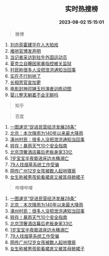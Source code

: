 <div align="center"><h2>实时热搜榜</h2><h4>2023-08-02 15:15:01</h4></div>

> 微博  

1. [刘亦菲霍建华在人大拍戏](https://s.weibo.com/weibo?q=%23%E5%88%98%E4%BA%A6%E8%8F%B2%E9%9C%8D%E5%BB%BA%E5%8D%8E%E5%9C%A8%E4%BA%BA%E5%A4%A7%E6%8B%8D%E6%88%8F%23&t=31&band_rank=1&Refer=top)<br />
2. [难哄官博发声明](https://s.weibo.com/weibo?q=%23%E9%9A%BE%E5%93%84%E5%AE%98%E5%8D%9A%E5%8F%91%E5%A3%B0%E6%98%8E%23&t=31&band_rank=2&Refer=top)<br />
3. [当记者采访到社牛外国运动员](https://s.weibo.com/weibo?q=%23%E5%BD%93%E8%AE%B0%E8%80%85%E9%87%87%E8%AE%BF%E5%88%B0%E7%A4%BE%E7%89%9B%E5%A4%96%E5%9B%BD%E8%BF%90%E5%8A%A8%E5%91%98%23&t=31&band_rank=3&Refer=top)<br />
4. [夏克立自曝因家暴指控被关监狱](https://s.weibo.com/weibo?q=%23%E5%A4%8F%E5%85%8B%E7%AB%8B%E8%87%AA%E6%9B%9D%E5%9B%A0%E5%AE%B6%E6%9A%B4%E6%8C%87%E6%8E%A7%E8%A2%AB%E5%85%B3%E7%9B%91%E7%8B%B1%23&t=31&band_rank=4&Refer=top)<br />
5. [村民称很多人没把泄洪通知当回事](https://s.weibo.com/weibo?q=%23%E6%9D%91%E6%B0%91%E7%A7%B0%E5%BE%88%E5%A4%9A%E4%BA%BA%E6%B2%A1%E6%8A%8A%E6%B3%84%E6%B4%AA%E9%80%9A%E7%9F%A5%E5%BD%93%E5%9B%9E%E4%BA%8B%23&t=31&band_rank=5&Refer=top)<br />
6. [实在不行别哄了](https://s.weibo.com/weibo?q=%E5%AE%9E%E5%9C%A8%E4%B8%8D%E8%A1%8C%E5%88%AB%E5%93%84%E4%BA%86&t=31&band_rank=6&Refer=top)<br />
7. [长相思官宣加更](https://s.weibo.com/weibo?q=%23%E9%95%BF%E7%9B%B8%E6%80%9D%E5%AE%98%E5%AE%A3%E5%8A%A0%E6%9B%B4%23&t=31&band_rank=7&Refer=top)<br />
8. [电影封神邓婵玉扮演者训练动图](https://s.weibo.com/weibo?q=%E7%94%B5%E5%BD%B1%E5%B0%81%E7%A5%9E%E9%82%93%E5%A9%B5%E7%8E%89%E6%89%AE%E6%BC%94%E8%80%85%E8%AE%AD%E7%BB%83%E5%8A%A8%E5%9B%BE&t=31&band_rank=8&Refer=top)<br />
9. [婴儿整天躺着不会无聊吗](https://s.weibo.com/weibo?q=%23%E5%A9%B4%E5%84%BF%E6%95%B4%E5%A4%A9%E8%BA%BA%E7%9D%80%E4%B8%8D%E4%BC%9A%E6%97%A0%E8%81%8A%E5%90%97%23&t=31&band_rank=9&Refer=top)<br />

> 知乎  


> 百度  

1. [一图速览“促进民营经济发展28条”](https://www.baidu.com/s?wd=%E4%B8%80%E5%9B%BE%E9%80%9F%E8%A7%88%E2%80%9C%E4%BF%83%E8%BF%9B%E6%B0%91%E8%90%A5%E7%BB%8F%E6%B5%8E%E5%8F%91%E5%B1%9528%E6%9D%A1%E2%80%9D&sa=fyb_news&rsv_dl=fyb_news)<br />
2. [北京：本次降雨为140年以来最大降雨](https://www.baidu.com/s?wd=%E5%8C%97%E4%BA%AC%EF%BC%9A%E6%9C%AC%E6%AC%A1%E9%99%8D%E9%9B%A8%E4%B8%BA140%E5%B9%B4%E4%BB%A5%E6%9D%A5%E6%9C%80%E5%A4%A7%E9%99%8D%E9%9B%A8&sa=fyb_news&rsv_dl=fyb_news)<br />
3. [涿州村民：很多人没把泄洪通知当回事](https://www.baidu.com/s?wd=%E6%B6%BF%E5%B7%9E%E6%9D%91%E6%B0%91%EF%BC%9A%E5%BE%88%E5%A4%9A%E4%BA%BA%E6%B2%A1%E6%8A%8A%E6%B3%84%E6%B4%AA%E9%80%9A%E7%9F%A5%E5%BD%93%E5%9B%9E%E4%BA%8B&sa=fyb_news&rsv_dl=fyb_news)<br />
4. [转存！暴雨天气10个安全指南](https://www.baidu.com/s?wd=%E8%BD%AC%E5%AD%98%EF%BC%81%E6%9A%B4%E9%9B%A8%E5%A4%A9%E6%B0%9410%E4%B8%AA%E5%AE%89%E5%85%A8%E6%8C%87%E5%8D%97&sa=fyb_news&rsv_dl=fyb_news)<br />
5. [北京顶奢酒店幕后老板身家33亿](https://www.baidu.com/s?wd=%E5%8C%97%E4%BA%AC%E9%A1%B6%E5%A5%A2%E9%85%92%E5%BA%97%E5%B9%95%E5%90%8E%E8%80%81%E6%9D%BF%E8%BA%AB%E5%AE%B633%E4%BA%BF&sa=fyb_news&rsv_dl=fyb_news)<br />
6. [1岁宝宝半夜栽进床边水桶溺亡](https://www.baidu.com/s?wd=1%E5%B2%81%E5%AE%9D%E5%AE%9D%E5%8D%8A%E5%A4%9C%E6%A0%BD%E8%BF%9B%E5%BA%8A%E8%BE%B9%E6%B0%B4%E6%A1%B6%E6%BA%BA%E4%BA%A1&sa=fyb_news&rsv_dl=fyb_news)<br />
7. [79人找烟草系统工作受骗](https://www.baidu.com/s?wd=79%E4%BA%BA%E6%89%BE%E7%83%9F%E8%8D%89%E7%B3%BB%E7%BB%9F%E5%B7%A5%E4%BD%9C%E5%8F%97%E9%AA%97&sa=fyb_news&rsv_dl=fyb_news)<br />
8. [网传广州12岁女孩被数人起哄猥亵](https://www.baidu.com/s?wd=%E7%BD%91%E4%BC%A0%E5%B9%BF%E5%B7%9E12%E5%B2%81%E5%A5%B3%E5%AD%A9%E8%A2%AB%E6%95%B0%E4%BA%BA%E8%B5%B7%E5%93%84%E7%8C%A5%E4%BA%B5&sa=fyb_news&rsv_dl=fyb_news)<br />
9. [女生称被男孩偷看裙底又被其母掀裙子](https://www.baidu.com/s?wd=%E5%A5%B3%E7%94%9F%E7%A7%B0%E8%A2%AB%E7%94%B7%E5%AD%A9%E5%81%B7%E7%9C%8B%E8%A3%99%E5%BA%95%E5%8F%88%E8%A2%AB%E5%85%B6%E6%AF%8D%E6%8E%80%E8%A3%99%E5%AD%90&sa=fyb_news&rsv_dl=fyb_news)<br />

> 哔哩哔哩  

1. [一图速览“促进民营经济发展28条”](https://www.baidu.com/s?wd=%E4%B8%80%E5%9B%BE%E9%80%9F%E8%A7%88%E2%80%9C%E4%BF%83%E8%BF%9B%E6%B0%91%E8%90%A5%E7%BB%8F%E6%B5%8E%E5%8F%91%E5%B1%9528%E6%9D%A1%E2%80%9D&sa=fyb_news&rsv_dl=fyb_news)<br />
2. [北京：本次降雨为140年以来最大降雨](https://www.baidu.com/s?wd=%E5%8C%97%E4%BA%AC%EF%BC%9A%E6%9C%AC%E6%AC%A1%E9%99%8D%E9%9B%A8%E4%B8%BA140%E5%B9%B4%E4%BB%A5%E6%9D%A5%E6%9C%80%E5%A4%A7%E9%99%8D%E9%9B%A8&sa=fyb_news&rsv_dl=fyb_news)<br />
3. [涿州村民：很多人没把泄洪通知当回事](https://www.baidu.com/s?wd=%E6%B6%BF%E5%B7%9E%E6%9D%91%E6%B0%91%EF%BC%9A%E5%BE%88%E5%A4%9A%E4%BA%BA%E6%B2%A1%E6%8A%8A%E6%B3%84%E6%B4%AA%E9%80%9A%E7%9F%A5%E5%BD%93%E5%9B%9E%E4%BA%8B&sa=fyb_news&rsv_dl=fyb_news)<br />
4. [转存！暴雨天气10个安全指南](https://www.baidu.com/s?wd=%E8%BD%AC%E5%AD%98%EF%BC%81%E6%9A%B4%E9%9B%A8%E5%A4%A9%E6%B0%9410%E4%B8%AA%E5%AE%89%E5%85%A8%E6%8C%87%E5%8D%97&sa=fyb_news&rsv_dl=fyb_news)<br />
5. [北京顶奢酒店幕后老板身家33亿](https://www.baidu.com/s?wd=%E5%8C%97%E4%BA%AC%E9%A1%B6%E5%A5%A2%E9%85%92%E5%BA%97%E5%B9%95%E5%90%8E%E8%80%81%E6%9D%BF%E8%BA%AB%E5%AE%B633%E4%BA%BF&sa=fyb_news&rsv_dl=fyb_news)<br />
6. [1岁宝宝半夜栽进床边水桶溺亡](https://www.baidu.com/s?wd=1%E5%B2%81%E5%AE%9D%E5%AE%9D%E5%8D%8A%E5%A4%9C%E6%A0%BD%E8%BF%9B%E5%BA%8A%E8%BE%B9%E6%B0%B4%E6%A1%B6%E6%BA%BA%E4%BA%A1&sa=fyb_news&rsv_dl=fyb_news)<br />
7. [79人找烟草系统工作受骗](https://www.baidu.com/s?wd=79%E4%BA%BA%E6%89%BE%E7%83%9F%E8%8D%89%E7%B3%BB%E7%BB%9F%E5%B7%A5%E4%BD%9C%E5%8F%97%E9%AA%97&sa=fyb_news&rsv_dl=fyb_news)<br />
8. [网传广州12岁女孩被数人起哄猥亵](https://www.baidu.com/s?wd=%E7%BD%91%E4%BC%A0%E5%B9%BF%E5%B7%9E12%E5%B2%81%E5%A5%B3%E5%AD%A9%E8%A2%AB%E6%95%B0%E4%BA%BA%E8%B5%B7%E5%93%84%E7%8C%A5%E4%BA%B5&sa=fyb_news&rsv_dl=fyb_news)<br />
9. [女生称被男孩偷看裙底又被其母掀裙子](https://www.baidu.com/s?wd=%E5%A5%B3%E7%94%9F%E7%A7%B0%E8%A2%AB%E7%94%B7%E5%AD%A9%E5%81%B7%E7%9C%8B%E8%A3%99%E5%BA%95%E5%8F%88%E8%A2%AB%E5%85%B6%E6%AF%8D%E6%8E%80%E8%A3%99%E5%AD%90&sa=fyb_news&rsv_dl=fyb_news)<br />
